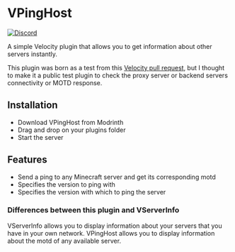 # VPingHost

[![Discord](https://img.shields.io/discord/899740810956910683?color=7289da&label=Discord)](https://discord.gg/5NMMzK5mAn)

A simple Velocity plugin that allows you to get information about other servers instantly.

This plugin was born as a test from this [Velocity pull request](https://github.com/PaperMC/Velocity/pull/1180),
but I thought to make it a public test plugin to check the proxy server or backend servers connectivity or MOTD response.

## Installation
- Download VPingHost from Modrinth
- Drag and drop on your plugins folder
- Start the server

## Features
- Send a ping to any Minecraft server and get its corresponding motd
- Specifies the version to ping with
- Specifies the version with which to ping the server

### Differences between this plugin and VServerInfo
VServerInfo allows you to display information about your servers that you have in your own network.
VPingHost allows you to display information about the motd of any available server.
